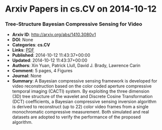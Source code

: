# Arxiv Papers in cs.CV on 2014-10-12
### Tree-Structure Bayesian Compressive Sensing for Video
- **Arxiv ID**: http://arxiv.org/abs/1410.3080v1
- **DOI**: None
- **Categories**: **cs.CV**
- **Links**: [PDF](http://arxiv.org/pdf/1410.3080v1)
- **Published**: 2014-10-12 11:43:37+00:00
- **Updated**: 2014-10-12 11:43:37+00:00
- **Authors**: Xin Yuan, Patrick Llull, David J. Brady, Lawrence Carin
- **Comment**: 5 pages, 4 Figures
- **Journal**: None
- **Summary**: A Bayesian compressive sensing framework is developed for video reconstruction based on the color coded aperture compressive temporal imaging (CACTI) system. By exploiting the three dimension (3D) tree structure of the wavelet and Discrete Cosine Transformation (DCT) coefficients, a Bayesian compressive sensing inversion algorithm is derived to reconstruct (up to 22) color video frames from a single monochromatic compressive measurement. Both simulated and real datasets are adopted to verify the performance of the proposed algorithm.



